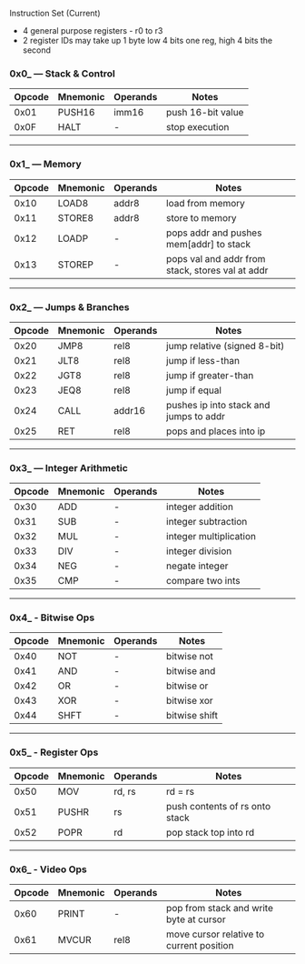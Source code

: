 Instruction Set (Current)

- 4 general purpose registers - r0 to r3
- 2 register IDs may take up 1 byte low 4 bits one reg, high 4 bits the second

### **0x0\_ — Stack & Control**

| Opcode | Mnemonic | Operands | Notes             |
| ------ | -------- | -------- | ----------------- |
| 0x01   | PUSH16   | imm16    | push 16-bit value |
| 0x0F   | HALT     | -        | stop execution    |

---

### **0x1\_ — Memory**

| Opcode | Mnemonic | Operands | Notes                                            |
| ------ | -------- | -------- | ------------------------------------------------ |
| 0x10   | LOAD8    | addr8    | load from memory                                 |
| 0x11   | STORE8   | addr8    | store to memory                                  |
| 0x12   | LOADP    | -        | pops addr and pushes mem\[addr] to stack         |
| 0x13   | STOREP   | -        | pops val and addr from stack, stores val at addr |

---

### **0x2\_ — Jumps & Branches**

| Opcode | Mnemonic | Operands | Notes                        |
| ------ | -------- | -------- | ---------------------------- |
| 0x20   | JMP8     | rel8     | jump relative (signed 8-bit) |
| 0x21   | JLT8     | rel8     | jump if less-than            |
| 0x22   | JGT8     | rel8     | jump if greater-than         |
| 0x23   | JEQ8     | rel8     | jump if equal                |
| 0x24   | CALL     | addr16   | pushes ip into stack and jumps to addr         |
| 0x25   | RET      | rel8     | pops and places into ip                |

---

### **0x3\_ — Integer Arithmetic**

| Opcode | Mnemonic | Operands | Notes                  |
| ------ | -------- | -------- | ---------------------- |
| 0x30   | ADD      | -        | integer addition       |
| 0x31   | SUB      | -        | integer subtraction    |
| 0x32   | MUL      | -        | integer multiplication |
| 0x33   | DIV      | -        | integer division       |
| 0x34   | NEG      | -        | negate integer         |
| 0x35   | CMP      | -        | compare two ints       |

---

### **0x4\_ - Bitwise Ops**

| Opcode | Mnemonic | Operands | Notes         |
| ------ | -------- | -------- | ------------- |
| 0x40   | NOT      | -        | bitwise not   |
| 0x41   | AND      | -        | bitwise and   |
| 0x42   | OR       | -        | bitwise or    |
| 0x43   | XOR      | -        | bitwise xor   |
| 0x44   | SHFT     | -        | bitwise shift |

---

### **0x5\_ - Register Ops**

| Opcode | Mnemonic | Operands | Notes                          |
| ------ | -------- | -------- | ------------------------------ |
| 0x50   | MOV      | rd, rs   | rd = rs                        |
| 0x51   | PUSHR    | rs       | push contents of rs onto stack |
| 0x52   | POPR     | rd       | pop stack top into rd          |

---

### **0x6\_ - Video Ops**

| Opcode | Mnemonic | Operands | Notes                                    |
| ------ | -------- | -------- | ---------------------------------------- |
| 0x60   | PRINT    | -        | pop from stack and write byte at cursor  |
| 0x61   | MVCUR    | rel8     | move cursor relative to current position |
